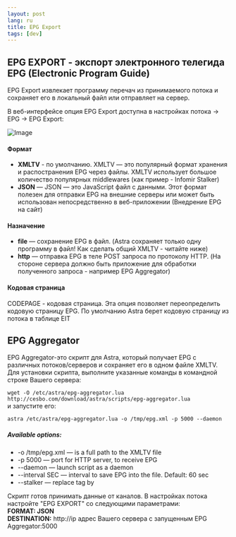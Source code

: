 ```yaml
---
layout: post
lang: ru
title: EPG Export
tags: [dev]
---
```


## EPG EXPORT - экспорт электронного телегида EPG (Electronic Program Guide)  
EPG Export извлекает программу перечач из принимаемого потока и сохраняет его в локальный файл или отправляет на сервер.  
<!-- more -->

В веб-интерфейсе опция EPG Export доступна в настройках потока → EPG → EPG Export:

![Image](https://cesbo.com/wiki/_media/5.64/5.64-epg-export.png?w=400&tok=9310a2)	

#### Формат

- **XMLTV** - по умолчанию. XMLTV — это популярный формат хранения и распостранения EPG через файлы. XMLTV использует большое количество популярных middlewares (как пример - Infomir Stalker)
- **JSON** — JSON — это JavaScript файл с данными. Этот формат полезен для отправки EPG на внешние серверы или может быть использован непосредственно в веб-приложении (Внедрение EPG на сайт)  

#### Назначение

- **file** — сохранение EPG в файл. (Astra сохраняет только одну программу в файл! Как сделать общий XMLTV - читайте ниже)
- **http** — отправка EPG в теле POST запроса по протоколу HTTP. (На стороне сервера должно быть приложение для обработки полученного запроса - например EPG Aggregator)  

#### Кодовая страница

CODEPAGE - кодовая страница. Эта опция позволяет переопределить кодовую страницу EPG. По умолчанию Astra берет кодовую страницу из потока в таблице EIT

## EPG Aggregator

EPG Aggregator-это скрипт для Astra, который получает EPG с различных потоков/серверов и сохраняет его в одном файле XMLTV.  
Для установки скрипта, выполните указанные команды в командной строке Вашего сервера:  

`wget -O /etc/astra/epg-aggregator.lua http://cesbo.com/download/astra/scripts/epg-aggregator.lua`  
и запустите его: 

`astra /etc/astra/epg-aggregator.lua -o /tmp/epg.xml -p 5000 --daemon`

##### Available options:
- -o /tmp/epg.xml — is a full path to the XMLTV file
- -p 5000 — port for HTTP server, to receive EPG
- --daemon — launch script as a daemon
- --interval SEC — interval to save EPG into the file. Default: 60 sec
- --stalker — replace <sub-title> tag by <desc>
	
Скрипт готов принимать данные от каналов. В настройках потока настройте "EPG EXPORT" со следующими параметрами:   
**FORMAT: JSON**   
**DESTINATION:** http://ip адрес Вашего сервера с запущенным EPG Aggregator:5000   